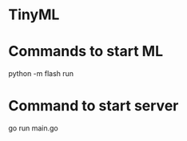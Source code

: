 # TinyML

# Commands to start ML 
python -m flash run

# Command to start server
  go run main.go
  
